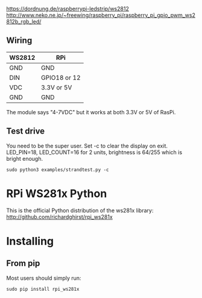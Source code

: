 https://dordnung.de/raspberrypi-ledstrip/ws2812
http://www.neko.ne.jp/~freewing/raspberry_pi/raspberry_pi_gpio_pwm_ws2812b_rgb_led/




## Wiring


WS2812  |  RPi
|-------|-------|
GND     |  GND
DIN     |  GPIO18 or 12
VDC     |  3.3V or 5V
GND     |  GND

The module says "4-7VDC" but it works at both 3.3V or 5V of RasPi.

## Test drive

You need to be the super user. Set -c to clear the display on exit. 
LED_PIN=18, LED_COUNT=16 for 2 units, brightness is 64/255 which is bright enough.

```
sudo python3 examples/strandtest.py -c
```

# RPi WS281x Python

This is the official Python distribution of the ws281x library: http://github.com/richardghirst/rpi_ws281x

# Installing

## From pip

Most users should simply run:

```
sudo pip install rpi_ws281x
```
